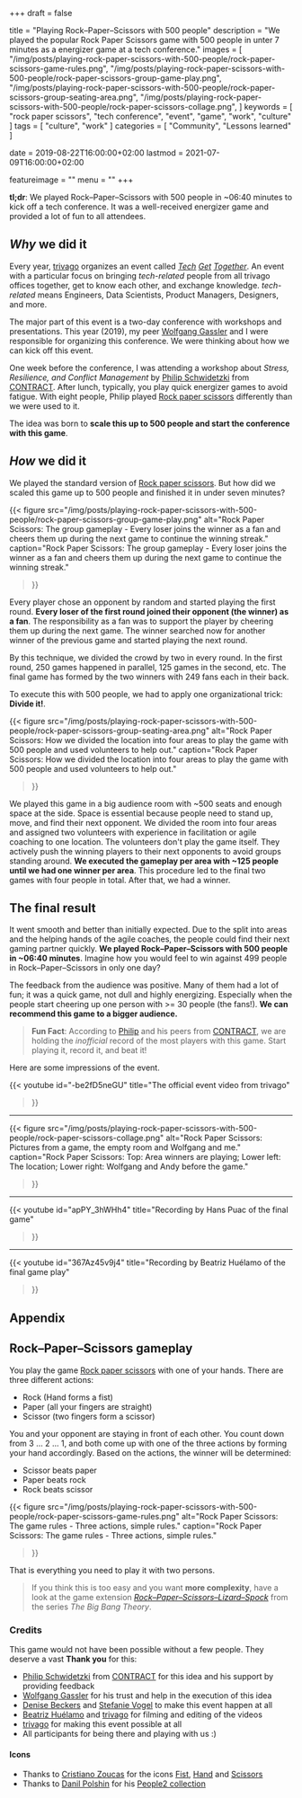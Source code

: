 +++
draft = false

title = "Playing Rock–Paper–Scissors with 500 people"
description = "We played the popular Rock Paper Scissors game with 500 people in unter 7 minutes as a energizer game at a tech conference."
images = [
    "/img/posts/playing-rock-paper-scissors-with-500-people/rock-paper-scissors-game-rules.png",
    "/img/posts/playing-rock-paper-scissors-with-500-people/rock-paper-scissors-group-game-play.png",
    "/img/posts/playing-rock-paper-scissors-with-500-people/rock-paper-scissors-group-seating-area.png",
    "/img/posts/playing-rock-paper-scissors-with-500-people/rock-paper-scissors-collage.png",
]
keywords = [
    "rock paper scissors",
    "tech conference",
    "event",
    "game",
    "work",
    "culture"
]
tags = [
    "culture",
    "work"
]
categories = [
    "Community",
    "Lessons learned"
]

date = 2019-08-22T16:00:00+02:00
lastmod = 2021-07-09T16:00:00+02:00

featureimage = ""
menu = ""
+++

**tl;dr**: We played Rock–Paper–Scissors with 500 people in ~06:40 minutes to kick off a tech conference. It was a well-received energizer game and provided a lot of fun to all attendees.

<!--more-->

## _Why_ we did it

Every year, [trivago](https://www.trivago.com/ "trivago") organizes an event called *[Tech](https://tech.trivago.com/2016/08/02/tech-get-together-2016/ "trivago Tech GetTogether 2016 at trivago tech blog") [Get](https://www.youtube.com/watch?v=407f63Df58o "trivago Tech Get Together Conference 2017 at YouTube") [Together](https://www.facebook.com/watch/?v=869866313182453 "trivago Tech GetTogether 2017 - Wunderland Kalkar at Facebook")*.
An event with a particular focus on bringing _tech-related_ people from all trivago offices together, get to know each other, and exchange knowledge.
_tech-related_ means Engineers, Data Scientists, Product Managers, Designers, and more.

The major part of this event is a two-day conference with workshops and presentations.
This year (2019), my peer [Wolfgang Gassler](https://twitter.com/schafele "Wolfgang Gassler at twitter") and I were responsible for organizing this conference.
We were thinking about how we can kick off this event.

One week before the conference, I was attending a workshop about _Stress, Resilience, and Conflict Management_ by [Philip Schwidetzki](https://www.linkedin.com/in/philip-schwidetzki-9b38b554/ "Philip Schwidetzki at LinkedIn") from [CONTRACT](https://world-of-contract.com/en/ "Contract Coaching").
After lunch, typically, you play quick energizer games to avoid fatigue.
With eight people, Philip played [Rock paper scissors](https://en.wikipedia.org/wiki/Rock_paper_scissors "Rock paper scissors at Wikipedia") differently than we were used to it.

The idea was born to **scale this up to 500 people and start the conference with this game**.

## _How_ we did it

We played the standard version of [Rock paper scissors](#rock-paper-scissors-gameplay).
But how did we scaled this game up to 500 people and finished it in under seven minutes?

{{<
    figure src="/img/posts/playing-rock-paper-scissors-with-500-people/rock-paper-scissors-group-game-play.png"
    alt="Rock Paper Scissors: The group gameplay - Every loser joins the winner as a fan and cheers them up during the next game to continue the winning streak."
    caption="Rock Paper Scissors: The group gameplay - Every loser joins the winner as a fan and cheers them up during the next game to continue the winning streak."
>}}

Every player chose an opponent by random and started playing the first round.
**Every loser of the first round joined their opponent (the winner) as a fan**.
The responsibility as a fan was to support the player by cheering them up during the next game.
The winner searched now for another winner of the previous game and started playing the next round.

By this technique, we divided the crowd by two in every round. In the first round, 250 games happened in parallel, 125 games in the second, etc. The final game has formed by the two winners with 249 fans each in their back.

To execute this with 500 people, we had to apply one organizational trick: **Divide it!**.

{{<
    figure src="/img/posts/playing-rock-paper-scissors-with-500-people/rock-paper-scissors-group-seating-area.png"
    alt="Rock Paper Scissors: How we divided the location into four areas to play the game with 500 people and used volunteers to help out."
    caption="Rock Paper Scissors: How we divided the location into four areas to play the game with 500 people and used volunteers to help out."
>}}

We played this game in a big audience room with ~500 seats and enough space at the side.
Space is essential because people need to stand up, move, and find their next opponent.
We divided the room into four areas and assigned two volunteers with experience in facilitation or agile coaching to one location.
The volunteers don't play the game itself.
They actively push the winning players to their next opponents to avoid groups standing around.
**We executed the gameplay per area with ~125 people until we had one winner per area**.
This procedure led to the final two games with four people in total. After that, we had a winner.

## The final result

It went smooth and better than initially expected.
Due to the split into areas and the helping hands of the agile coaches, the people could find their next gaming partner quickly.
**We played Rock–Paper–Scissors with 500 people in ~06:40 minutes**.
Imagine how you would feel to win against 499 people in Rock–Paper–Scissors in only one day?

The feedback from the audience was positive.
Many of them had a lot of fun; it was a quick game, not dull and highly energizing.
Especially when the people start cheering up one person with >= 30 people (the fans!).
**We can recommend this game to a bigger audience.**

> **Fun Fact**: According to [Philip](https://www.linkedin.com/in/philip-schwidetzki-9b38b554/ "Philip Schwidetzki at LinkedIn") and his peers from [CONTRACT](https://world-of-contract.com/en/ "Contract Coaching"), we are holding the _inofficial_ record of the most players with this game.
Start playing it, record it, and beat it!

Here are some impressions of the event.

{{<
    youtube id="-be2fD5neGU"
    title="The official event video from trivago"
>}}

----

{{<
    figure src="/img/posts/playing-rock-paper-scissors-with-500-people/rock-paper-scissors-collage.png"
    alt="Rock Paper Scissors: Pictures from a game, the empty room and Wolfgang and me."
    caption="Rock Paper Scissors: Top: Area winners are playing; Lower left: The location; Lower right: Wolfgang and Andy before the game."
>}}

----

{{<
    youtube id="apPY_3hWHh4"
    title="Recording by Hans Puac of the final game"
>}}

----

{{<
    youtube id="367Az45v9j4"
    title="Recording by Beatriz Huélamo of the final game play"
>}}
## Appendix

## Rock–Paper–Scissors gameplay

You play the game [Rock paper scissors](https://en.wikipedia.org/wiki/Rock_paper_scissors "Rock paper scissors at Wikipedia") with one of your hands.
There are three different actions:

* Rock (Hand forms a fist)
* Paper (all your fingers are straight)
* Scissor (two fingers form a scissor)

You and your opponent are staying in front of each other.
You count down from 3 ... 2 ... 1, and both come up with one of the three actions by forming your hand accordingly.
Based on the actions, the winner will be determined:

* Scissor beats paper
* Paper beats rock
* Rock beats scissor

{{<
    figure src="/img/posts/playing-rock-paper-scissors-with-500-people/rock-paper-scissors-game-rules.png"
    alt="Rock Paper Scissors: The game rules - Three actions, simple rules."
    caption="Rock Paper Scissors: The game rules - Three actions, simple rules."
>}}

That is everything you need to play it with two persons.

> If you think this is too easy and you want **more complexity**, have a look at the game extension [*Rock–Paper–Scissors–Lizard–Spock*](https://the-big-bang-theory.com/rock-paper-scissors-lizard-spock/ "Rock–Paper–Scissors–Lizard–Spock from The Big Bang Theory") from the series *The Big Bang Theory*.

### Credits

This game would not have been possible without a few people.
They deserve a vast **Thank you** for this:

- [Philip Schwidetzki](https://www.linkedin.com/in/philip-schwidetzki-9b38b554/ "Philip Schwidetzki at LinkedIn") from [CONTRACT](https://world-of-contract.com/en/ "Contract Coaching") for this idea and his support by providing feedback
- [Wolfgang Gassler](https://twitter.com/schafele "Wolfgang Gassler at twitter") for his trust and help in the execution of this idea
- [Denise Beckers](https://www.linkedin.com/in/denise-b-14a23115a/ "Denise Beckers at LinkedIn") and [Stefanie Vogel](https://www.linkedin.com/in/stefanie-vogel-239141167/ "Stefanie Vogel at LinkedIn") to make this event happen at all
- [Beatriz Huélamo](https://www.linkedin.com/in/beatrizhuelamo/ "Beatriz Huélamo at LinkedIn") and [trivago](https://www.trivago.com/ "trivago") for filming and editing of the videos
- [trivago](https://www.trivago.com/ "trivago") for making this event possible at all
- All participants for being there and playing with us :)

#### Icons

- Thanks to [Cristiano Zoucas](https://thenounproject.com/cristiano.zoucas/ "Cristiano Zoucas at The Noun Project") for the icons [Fist](https://thenounproject.com/term/fist/477918/ "Fist-Icon at The Noun Project"), [Hand](https://thenounproject.com/term/hand/477922/ "Hand-Icon at The Noun Project") and [Scissors](https://thenounproject.com/term/scissors/477919/ "Scissors-Icon at The Noun Project")
- Thanks to [Danil Polshin](https://thenounproject.com/everydaytemplate/ "Danil Polshin at The Noun Project") for his [People2 collection](https://thenounproject.com/everydaytemplate/collection/people2/ "People2 collection at The Noun Project")